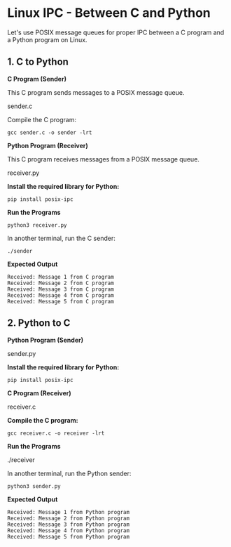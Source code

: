 # Linux IPC - Between C and Python

 Let's use POSIX message queues for proper IPC between a C program and a Python program on Linux.

## 1. C to Python 

**C Program (Sender)**

This C program sends messages to a POSIX message queue.

sender.c

Compile the C program:

```
gcc sender.c -o sender -lrt
```

**Python Program (Receiver)**

This C program receives messages from a POSIX message queue.

receiver.py

**Install the required library for Python:**
```
pip install posix-ipc
```
**Run the Programs**
```
python3 receiver.py
```

In another terminal, run the C sender:
```
./sender
```
**Expected Output**
```
Received: Message 1 from C program
Received: Message 2 from C program
Received: Message 3 from C program
Received: Message 4 from C program
Received: Message 5 from C program
```

## 2. Python to C

**Python Program (Sender)**

sender.py

**Install the required library for Python:**
```
pip install posix-ipc
```

**C Program (Receiver)**

receiver.c

**Compile the C program:**
```
gcc receiver.c -o receiver -lrt
```

**Run the Programs**

./receiver

In another terminal, run the Python sender:

```
python3 sender.py

```

**Expected Output**
```
Received: Message 1 from Python program
Received: Message 2 from Python program
Received: Message 3 from Python program
Received: Message 4 from Python program
Received: Message 5 from Python program
```
















